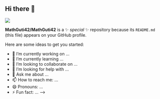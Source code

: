 ## Hi there 👋

![](https://conteudo.imguol.com.br/c/entretenimento/80/2017/05/25/o-guia-do-mochileiro-das-galaxias---filme-1495693052943_v2_4x3.jpg)

**MathGuti42/MathGuti42** is a ✨ _special_ ✨ repository because its `README.md` (this file) appears on your GitHub profile.

Here are some ideas to get you started:

- 🔭 I’m currently working on ...
- 🌱 I’m currently learning ...
- 👯 I’m looking to collaborate on ...
- 🤔 I’m looking for help with ...
- 💬 Ask me about ...
- 📫 How to reach me: ...
- 😄 Pronouns: ...
- ⚡ Fun fact: ...
-->
